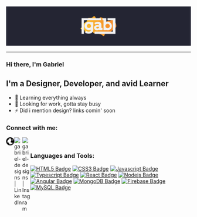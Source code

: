 ![](https://raw.githubusercontent.com/Darkryhr/Darkryhr/master/thinner-dark-01.png)
___

### Hi there, I'm Gabriel

## I'm a Designer, Developer, and avid Learner

- 🌱 Learning everything always
- 👯 Looking for work, gotta stay busy
- ⚡ Did i mention design? links comin' soon

### Connect with me:

[<img align="left" alt="gabriel-lellouche.carrd.co" width="22px" src="https://raw.githubusercontent.com/iconic/open-iconic/master/svg/globe.svg" />][website]
[<img align="left" alt="gabriel-designs | LinkedIn" width="22px" src="https://cdn.jsdelivr.net/npm/simple-icons@v3/icons/linkedin.svg" />][linkedin]
[<img align="left" alt="gabriel-designs | Instagram" width="22px" src="https://cdn.jsdelivr.net/npm/simple-icons@v3/icons/instagram.svg" />][instagram]

<br />

### Languages and Tools:

[![HTML5 Badge](https://img.shields.io/badge/-HTML5-E34F26?style=for-the-badge&labelColor=black&logo=HTML5&logoColor=E34F26)](#) [![CSS3 Badge](https://img.shields.io/badge/-CSS3-1572B6?style=for-the-badge&labelColor=black&logo=CSS3&logoColor=1572B6)](#) [![Javascript Badge](https://img.shields.io/badge/-Javascript-F0DB4F?style=for-the-badge&labelColor=black&logo=javascript&logoColor=F0DB4F)](#) [![Typescript Badge](https://img.shields.io/badge/-Typescript-007acc?style=for-the-badge&labelColor=black&logo=typescript&logoColor=007acc)](#) [![React Badge](https://img.shields.io/badge/-React-61DBFB?style=for-the-badge&labelColor=black&logo=react&logoColor=61DBFB)](#) [![Nodejs Badge](https://img.shields.io/badge/-Nodejs-3C873A?style=for-the-badge&labelColor=black&logo=node.js&logoColor=3C873A)](#) [![Angular Badge](https://img.shields.io/badge/-angular-DD0031?style=for-the-badge&labelColor=black&logo=angular&logoColor=DD0031)](#) [![MongoDB Badge](https://img.shields.io/badge/-MongoDB-47A248?style=for-the-badge&labelColor=black&logo=MongoDB&logoColor=47A248)](#) [![Firebase Badge](https://img.shields.io/badge/-Firebase-FFCA28?style=for-the-badge&labelColor=black&logo=Firebase&logoColor=FFCA28)](#) [![MySQL Badge](https://img.shields.io/badge/-MySQL-4479A1?style=for-the-badge&labelColor=black&logo=MySQL&logoColor=4479A1)](#)

<br />

[website]: https://gabriel-lellouche.carrd.co/
[instagram]: https://www.instagram.com/_gab_des/
[linkedin]: https://www.linkedin.com/in/gabriel-lellouche/
